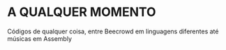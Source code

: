 # A QUALQUER MOMENTO
  Códigos de qualquer coisa, entre Beecrowd em linguagens diferentes até músicas em Assembly
